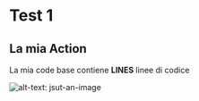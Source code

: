 # Test 1
## La mia Action
La mia code base contiene **__LINES__** linee di codice

![alt-text: jsut-an-image](https://cdn4.iconfinder.com/data/icons/avatars-xmas-giveaway/128/batman_hero_avatar_comics-512.png)
